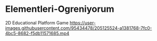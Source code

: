 # Elementleri-Ogreniyorum
2D Educational Platform Game
https://user-images.githubusercontent.com/95434478/205125524-a1381768-7fc0-4bc5-8682-f5db11571685.mp4
